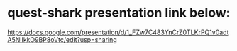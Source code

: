 # quest-shark presentation link below:

https://docs.google.com/presentation/d/1_FZw7C483YnCrZ0TLKrPQ1v0adtA5NlIkkO9BP8oVtc/edit?usp=sharing
